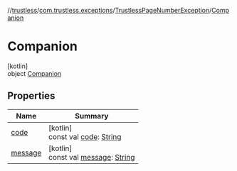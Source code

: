 //[trustless](../../../../index.md)/[com.trustless.exceptions](../../index.md)/[TrustlessPageNumberException](../index.md)/[Companion](index.md)

# Companion

[kotlin]\
object [Companion](index.md)

## Properties

| Name | Summary |
|---|---|
| [code](code.md) | [kotlin]<br>const val [code](code.md): [String](https://kotlinlang.org/api/latest/jvm/stdlib/kotlin/-string/index.html) |
| [message](message.md) | [kotlin]<br>const val [message](message.md): [String](https://kotlinlang.org/api/latest/jvm/stdlib/kotlin/-string/index.html) |
